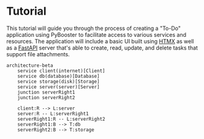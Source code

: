 # Tutorial

This tutorial will guide you through the process of creating a "To-Do" application using
PyBooster to facilitate access to various services and resources. The application will
include a basic UI built using [HTMX](https://htmx.org/) as well as a
[FastAPI](https://fastapi.tiangolo.com/) server that's able to create, read, update, and
delete tasks that support file attachments.

```mermaid
architecture-beta
    service client(internet)[Client]
    service db(database)[Database]
    service storage(disk)[Storage]
    service server(server)[Server]
    junction serverRight1
    junction serverRight2

    client:R --> L:server
    server:R -- L:serverRight1
    serverRight1:R -- L:serverRight2
    serverRight1:B --> T:db
    serverRight2:B --> T:storage
```
